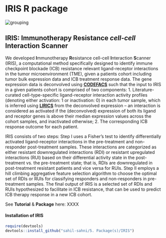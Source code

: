 # IRIS R package
<img src="https://github.com/sahil-sahni/IRIS/blob/main/4.%20Figure/images/png/IRIS%20figure%201%20Final%20Version%20%5Bnc%20acc%5D.png" alt="grouping">

## IRIS: **I**mmunotherapy **R**esistance *cell-cell* **I**nteraction **S**canner
We developed **I**mmunotherapy **R**esistance cell-cell **I**nteraction **S**canner (IRIS), a computational method specifically designed to identify immune checkpoint blockade (ICB) resistance relevant ligand-receptor interactions in the tumor microenvironment (TME), given a patients cohort including tumor bulk expression data and ICB treatment response data. The gene expression data is deconvolved using [**CODEFACS**](https://pubmed.ncbi.nlm.nih.gov/34983745/) such that the input to IRIS in a given patients cohort is comprised of two components: 1. Literature-curated cell-type-specific ligand-receptor interaction activity profiles (denoting either activation: 1 or inactivation: 0) in each tumor sample, which is inferred using [**LIRICS**](https://pubmed.ncbi.nlm.nih.gov/34983745/) from the deconvolved expression – an interaction is considered as activated if the (deconvolved) expression of both its ligand and receptor genes is above their median expression values across the cohort samples, and inactivated otherwise;  2. The corresponding ICB response outcome for each patient. 

IRIS consists of two steps: Step I uses a Fisher’s test to identify differentially activated ligand-receptor interactions in the pre-treatment and non-responder post-treatment samples. These interactions are categorized as either resistant downregulated interactions (RDI) or resistant upregulated interactions (RUI) based on their differential activity state in the post-treatment vs. the pre-treatment state; that is, RDIs are downregulated in post-treatment resistant patients and vice versa for RUIs. Step II employs a hill climbing aggregative feature selection algorithm to choose the optimal set of RDIs or RUIs for classifying responders and non-responders in pre-treatment samples. The final output of IRIS is a selected set of RDIs and RUIs hypothesized to facilitate in ICB resistance, that can be used to predict ICB therapy response in a new ICB cohort.

See **Tutorial** & **Package** here: XXXX

#### Installation of IRIS
```r
require(devtools)
devtools::install_github("sahil-sahni/5. Package(s)/IRIS")
```
